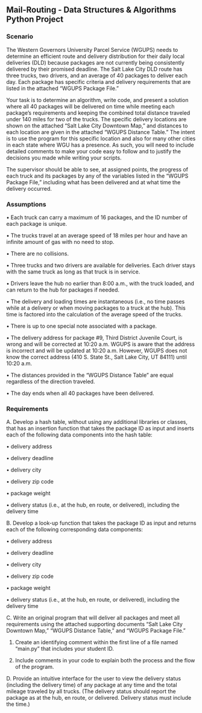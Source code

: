 ## Mail-Routing - Data Structures & Algorithms Python Project

### Scenario
The Western Governors University Parcel Service (WGUPS) needs to determine an efficient route and delivery distribution for their daily local deliveries (DLD) because packages are not currently being consistently delivered by their promised deadline. The Salt Lake City DLD route has three trucks, two drivers, and an average of 40 packages to deliver each day. Each package has specific criteria and delivery requirements that are listed in the attached “WGUPS Package File.”

 

Your task is to determine an algorithm, write code, and present a solution where all 40 packages will be delivered on time while meeting each package’s requirements and keeping the combined total distance traveled under 140 miles for two of the trucks. The specific delivery locations are shown on the attached “Salt Lake City Downtown Map,” and distances to each location are given in the attached “WGUPS Distance Table.” The intent is to use the program for this specific location and also for many other cities in each state where WGU has a presence. As such, you will need to include detailed comments to make your code easy to follow and to justify the decisions you made while writing your scripts.

 

The supervisor should be able to see, at assigned points, the progress of each truck and its packages by any of the variables listed in the “WGUPS Package File,” including what has been delivered and at what time the delivery occurred.

### Assumptions

•   Each truck can carry a maximum of 16 packages, and the ID number of each package is unique.

•   The trucks travel at an average speed of 18 miles per hour and have an infinite amount of gas with no need to stop.

•   There are no collisions.

•   Three trucks and two drivers are available for deliveries. Each driver stays with the same truck as long as that truck is in service.

•   Drivers leave the hub no earlier than 8:00 a.m., with the truck loaded, and can return to the hub for packages if needed.

•   The delivery and loading times are instantaneous (i.e., no time passes while at a delivery or when moving packages to a truck at the hub). This time is factored into the calculation of the average speed of the trucks.

•   There is up to one special note associated with a package.

•   The delivery address for package #9, Third District Juvenile Court, is wrong and will be corrected at 10:20 a.m. WGUPS is aware that the address is incorrect and will be updated at 10:20 a.m. However, WGUPS does not know the correct address (410 S. State St., Salt Lake City, UT 84111) until 10:20 a.m.

•   The distances provided in the “WGUPS Distance Table” are equal regardless of the direction traveled.

•   The day ends when all 40 packages have been delivered.

### Requirements

A.  Develop a hash table, without using any additional libraries or classes, that has an insertion function that takes the package ID as input and inserts each of the following data components into the hash table:

•   delivery address

•   delivery deadline

•   delivery city

•   delivery zip code

•   package weight

•   delivery status (i.e., at the hub, en route, or delivered), including the delivery time


B.  Develop a look-up function that takes the package ID as input and returns each of the following corresponding data components:

•   delivery address

•   delivery deadline

•   delivery city

•   delivery zip code

•   package weight

•   delivery status (i.e., at the hub, en route, or delivered), including the delivery time


C.  Write an original program that will deliver all packages and meet all requirements using the attached supporting documents “Salt Lake City Downtown Map,” “WGUPS Distance Table,” and “WGUPS Package File.”

1.  Create an identifying comment within the first line of a file named “main.py” that includes your student ID.

2.  Include comments in your code to explain both the process and the flow of the program.


D.  Provide an intuitive interface for the user to view the delivery status (including the delivery time) of any package at any time and the total mileage traveled by all trucks. (The delivery status should report the package as at the hub, en route, or delivered. Delivery status must include the time.)